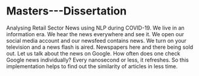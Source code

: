 # Masters---Dissertation
Analysing Retail Sector News using NLP during COVID-19. We live in an information era. We hear the news everywhere and see it. We open our social media account and our newsfeed contains news. We turn on your television and a news flash is aired. Newspapers here and there being sold out.  Let us talk about the news on Google. How often does one check Google news individually? Every nanosecond or less, it refreshes. So this implementation helps to find out the similarity of articles in less time.

